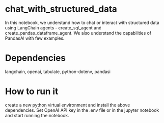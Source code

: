# chat_with_structured_data

In this notebook, we understand how to chat or interact with structured data using LangChain agents - create_sql_agent and create_pandas_dataframe_agent. We also understand the capabilities of PandasAI with few examples. 

# Dependencies
langchain, openai, tabulate, python-dotenv, pandasi

# How to run it
create a new python virtual environment and install the above dependencies. Set OpenAI API key in the .env file or in the jupyter notebook and start running the notebook.
